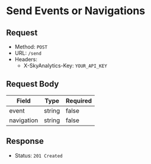 # Send Events or Navigations

## Request
- Method: `POST`
- URL: `/send`
- Headers:
  - X-SkyAnalytics-Key: `YOUR_API_KEY`

## Request Body
| Field | Type | Required |
| ----- | ---- | -------- |
| event | string | false |
| navigation | string | false |

## Response
- Status: `201 Created`
